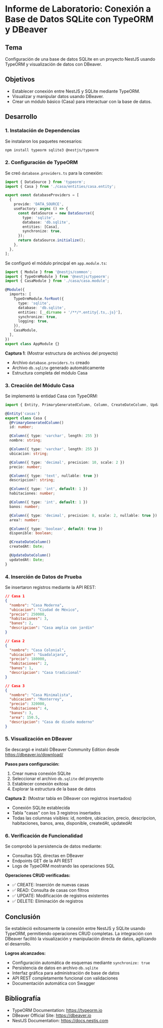 # Informe de Laboratorio: Conexión a Base de Datos SQLite con TypeORM y DBeaver

## Tema
Configuración de una base de datos SQLite en un proyecto NestJS usando TypeORM y visualización de datos con DBeaver.

## Objetivos
- Establecer conexión entre NestJS y SQLite mediante TypeORM.
- Visualizar y manipular datos usando DBeaver.
- Crear un módulo básico (Casa) para interactuar con la base de datos.

## Desarrollo

### 1. Instalación de Dependencias
Se instalaron los paquetes necesarios:

```bash
npm install typeorm sqlite3 @nestjs/typeorm
```

### 2. Configuración de TypeORM
Se creó `database.providers.ts` para la conexión:

```typescript
import { DataSource } from 'typeorm';
import { Casa } from './casa/entities/casa.entity';

export const databaseProviders = [
  {
    provide: 'DATA_SOURCE',
    useFactory: async () => {
      const dataSource = new DataSource({
        type: 'sqlite',
        database: 'db.sqlite',
        entities: [Casa],
        synchronize: true,
      });
      return dataSource.initialize();
    },
  },
];
```

Se configuró el módulo principal en `app.module.ts`:

```typescript
import { Module } from '@nestjs/common';
import { TypeOrmModule } from '@nestjs/typeorm';
import { CasaModule } from './casa/casa.module';

@Module({
  imports: [
    TypeOrmModule.forRoot({
      type: 'sqlite',
      database: 'db.sqlite',
      entities: [__dirname + '/**/*.entity{.ts,.js}'],
      synchronize: true,
      logging: true,
    }),
    CasaModule,
  ],
})
export class AppModule {}
```

**Captura 1**: (Mostrar estructura de archivos del proyecto)
- Archivo `database.providers.ts` creado
- Archivo `db.sqlite` generado automáticamente
- Estructura completa del módulo Casa

### 3. Creación del Módulo Casa
Se implementó la entidad Casa con TypeORM:

```typescript
import { Entity, PrimaryGeneratedColumn, Column, CreateDateColumn, UpdateDateColumn } from 'typeorm';

@Entity('casas')
export class Casa {
  @PrimaryGeneratedColumn()
  id: number;

  @Column({ type: 'varchar', length: 255 })
  nombre: string;

  @Column({ type: 'varchar', length: 255 })
  ubicacion: string;

  @Column({ type: 'decimal', precision: 10, scale: 2 })
  precio: number;

  @Column({ type: 'text', nullable: true })
  descripcion?: string;

  @Column({ type: 'int', default: 1 })
  habitaciones: number;

  @Column({ type: 'int', default: 1 })
  banos: number;

  @Column({ type: 'decimal', precision: 8, scale: 2, nullable: true })
  area?: number;

  @Column({ type: 'boolean', default: true })
  disponible: boolean;

  @CreateDateColumn()
  createdAt: Date;

  @UpdateDateColumn()
  updatedAt: Date;
}
```

### 4. Inserción de Datos de Prueba
Se insertaron registros mediante la API REST:

```json
// Casa 1
{
  "nombre": "Casa Moderna",
  "ubicacion": "Ciudad de México",
  "precio": 250000,
  "habitaciones": 3,
  "banos": 2,
  "descripcion": "Casa amplia con jardín"
}

// Casa 2
{
  "nombre": "Casa Colonial",
  "ubicacion": "Guadalajara", 
  "precio": 180000,
  "habitaciones": 2,
  "banos": 1,
  "descripcion": "Casa tradicional"
}

// Casa 3
{
  "nombre": "Casa Minimalista",
  "ubicacion": "Monterrey",
  "precio": 320000,
  "habitaciones": 4,
  "banos": 3,
  "area": 150.5,
  "descripcion": "Casa de diseño moderno"
}
```

### 5. Visualización en DBeaver
Se descargó e instaló DBeaver Community Edition desde https://dbeaver.io/download/

**Pasos para configuración:**
1. Crear nueva conexión SQLite
2. Seleccionar el archivo `db.sqlite` del proyecto
3. Establecer conexión exitosa
4. Explorar la estructura de la base de datos

**Captura 2**: (Mostrar tabla en DBeaver con registros insertados)
- Conexión SQLite establecida
- Tabla "casas" con los 3 registros insertados
- Todas las columnas visibles: id, nombre, ubicacion, precio, descripcion, habitaciones, banos, area, disponible, createdAt, updatedAt

### 6. Verificación de Funcionalidad
Se comprobó la persistencia de datos mediante:

- Consultas SQL directas en DBeaver
- Endpoints GET de la API REST
- Logs de TypeORM mostrando las operaciones SQL

**Operaciones CRUD verificadas:**
- ✅ CREATE: Inserción de nuevas casas
- ✅ READ: Consulta de casas con filtros
- ✅ UPDATE: Modificación de registros existentes  
- ✅ DELETE: Eliminación de registros

## Conclusión
Se estableció exitosamente la conexión entre NestJS y SQLite usando TypeORM, permitiendo operaciones CRUD completas. La integración con DBeaver facilitó la visualización y manipulación directa de datos, agilizando el desarrollo.

**Logros alcanzados:**
- Configuración automática de esquemas mediante `synchronize: true`
- Persistencia de datos en archivo `db.sqlite`
- Interfaz gráfica para administración de base de datos
- API REST completamente funcional con validaciones
- Documentación automática con Swagger

## Bibliografía
- TypeORM Documentation: https://typeorm.io
- DBeaver Official Site: https://dbeaver.io
- NestJS Documentation: https://docs.nestjs.com
